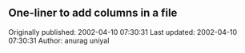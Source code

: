 ## One-liner to add columns in a file 
Originally published: 2002-04-10 07:30:31 
Last updated: 2002-04-10 07:30:31 
Author: anurag uniyal 
 
